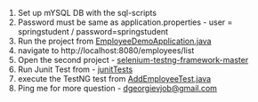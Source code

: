1. Set up mYSQL DB with the sql-scripts 
2. Password must be same as application.properties - user = springstudent / password=springstudent
2. Run the project from [EmployeeDemoApplication.java](01-thymeleaf-demo-employees-starter-list%2Fsrc%2Fmain%2Fjava%2Fcom%2Fluv2code%2Fspringboot%2Fthymeleafdemo%2FEmployeeDemoApplication.java)
3. navigate to  http://localhost:8080/employees/list
4. Open the second project - [selenium-testng-framework-master](..%2Fselenium-testng-framework-master)
5. Run Junit Test from - [junitTests](01-thymeleaf-demo-employees-starter-list%2Fsrc%2Ftest%2Fjava%2Fcom%2Fluv2code%2Fspringboot%2Fthymeleafdemo%2FjunitTests)
6. execute the TestNG test from [AddEmployeeTest.java](..%2Fselenium-testng-framework-master%2Fsrc%2Ftest%2Fjava%2Fexample%2Fexample%2Ftests%2FAddEmployeeTest.java)
7. Ping me for more question - dgeorgievjob@gmail.com